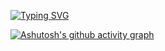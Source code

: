 

[![Typing SVG](https://readme-typing-svg.herokuapp.com?color=02F76D&center=true&lines=Passionate+About+Code;Work+Smarter+Not+Harder)](https://git.io/typing-svg)























[![Ashutosh's github activity graph](https://activity-graph.herokuapp.com/graph?username=Ashutosh00710&theme=dracula)](https://github.com/ashutosh00710/github-readme-activity-graph)

